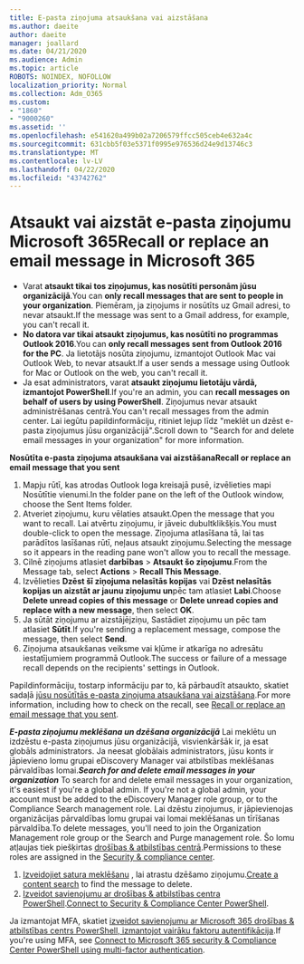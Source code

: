 ```yaml
---
title: E-pasta ziņojuma atsaukšana vai aizstāšana
ms.author: daeite
author: daeite
manager: joallard
ms.date: 04/21/2020
ms.audience: Admin
ms.topic: article
ROBOTS: NOINDEX, NOFOLLOW
localization_priority: Normal
ms.collection: Adm_O365
ms.custom:
- "1860"
- "9000260"
ms.assetid: ''
ms.openlocfilehash: e541620a499b02a7206579ffcc505ceb4e632a4c
ms.sourcegitcommit: 631cbb5f03e5371f0995e976536d24e9d13746c3
ms.translationtype: MT
ms.contentlocale: lv-LV
ms.lasthandoff: 04/22/2020
ms.locfileid: "43742762"
---
```

# <a name="recall-or-replace-an-email-message-in-microsoft-365"></a><span data-ttu-id="66da3-102">Atsaukt vai aizstāt e-pasta ziņojumu Microsoft 365</span><span class="sxs-lookup"><span data-stu-id="66da3-102">Recall or replace an email message in Microsoft 365</span></span>

- <span data-ttu-id="66da3-103">Varat **atsaukt tikai tos ziņojumus, kas nosūtīti personām jūsu organizācijā**.</span><span class="sxs-lookup"><span data-stu-id="66da3-103">You can **only recall messages that are sent to people in your organization**.</span></span> <span data-ttu-id="66da3-104">Piemēram, ja ziņojums ir nosūtīts uz Gmail adresi, to nevar atsaukt.</span><span class="sxs-lookup"><span data-stu-id="66da3-104">If the message was sent to a Gmail address, for example, you can't recall it.</span></span>
- <span data-ttu-id="66da3-105">**No datora var tikai atsaukt ziņojumus, kas nosūtīti no programmas Outlook 2016**.</span><span class="sxs-lookup"><span data-stu-id="66da3-105">You can **only recall messages sent from Outlook 2016 for the PC**.</span></span> <span data-ttu-id="66da3-106">Ja lietotājs nosūta ziņojumu, izmantojot Outlook Mac vai Outlook Web, to nevar atsaukt.</span><span class="sxs-lookup"><span data-stu-id="66da3-106">If a user sends a message using Outlook for Mac or Outlook on the web, you can't recall it.</span></span>
- <span data-ttu-id="66da3-107">Ja esat administrators, varat **atsaukt ziņojumu lietotāju vārdā, izmantojot PowerShell**.</span><span class="sxs-lookup"><span data-stu-id="66da3-107">If you're an admin, you can **recall messages on behalf of users by using PowerShell**.</span></span> <span data-ttu-id="66da3-108">Ziņojumus nevar atsaukt administrēšanas centrā.</span><span class="sxs-lookup"><span data-stu-id="66da3-108">You can't recall messages from the admin center.</span></span> <span data-ttu-id="66da3-109">Lai iegūtu papildinformāciju, ritiniet lejup līdz "meklēt un dzēst e-pasta ziņojumus jūsu organizācijā".</span><span class="sxs-lookup"><span data-stu-id="66da3-109">Scroll down to "Search for and delete email messages in your organization" for more information.</span></span>

<span data-ttu-id="66da3-110">**Nosūtīta e-pasta ziņojuma atsaukšana vai aizstāšana**</span><span class="sxs-lookup"><span data-stu-id="66da3-110">**Recall or replace an email message that you sent**</span></span>

1. <span data-ttu-id="66da3-111">Mapju rūtī, kas atrodas Outlook loga kreisajā pusē, izvēlieties mapi Nosūtītie vienumi.</span><span class="sxs-lookup"><span data-stu-id="66da3-111">In the folder pane on the left of the Outlook window, choose the Sent Items folder.</span></span>
2. <span data-ttu-id="66da3-112">Atveriet ziņojumu, kuru vēlaties atsaukt.</span><span class="sxs-lookup"><span data-stu-id="66da3-112">Open the message that you want to recall.</span></span> <span data-ttu-id="66da3-113">Lai atvērtu ziņojumu, ir jāveic dubultklikšķis.</span><span class="sxs-lookup"><span data-stu-id="66da3-113">You must double-click to open the message.</span></span> <span data-ttu-id="66da3-114">Ziņojuma atlasīšana tā, lai tas parādītos lasīšanas rūtī, neļaus atsaukt ziņojumu.</span><span class="sxs-lookup"><span data-stu-id="66da3-114">Selecting the message so it appears in the reading pane won't allow you to recall the message.</span></span>
3. <span data-ttu-id="66da3-115">Cilnē ziņojums atlasiet **darbības** > **Atsaukt šo ziņojumu**.</span><span class="sxs-lookup"><span data-stu-id="66da3-115">From the Message tab, select **Actions** > **Recall This Message**.</span></span>
4. <span data-ttu-id="66da3-116">Izvēlieties **Dzēst šī ziņojuma nelasītās kopijas** vai **Dzēst nelasītās kopijas un aizstāt ar jaunu ziņojumu un**pēc tam atlasiet **Labi**.</span><span class="sxs-lookup"><span data-stu-id="66da3-116">Choose **Delete unread copies of this message** or **Delete unread copies and replace with a new message**, then select **OK**.</span></span>
5. <span data-ttu-id="66da3-117">Ja sūtāt ziņojumu ar aizstājējziņu, Sastādiet ziņojumu un pēc tam atlasiet **Sūtīt**.</span><span class="sxs-lookup"><span data-stu-id="66da3-117">If you're sending a replacement message, compose the message, then select **Send**.</span></span>
6. <span data-ttu-id="66da3-118">Ziņojuma atsaukšanas veiksme vai kļūme ir atkarīga no adresātu iestatījumiem programmā Outlook.</span><span class="sxs-lookup"><span data-stu-id="66da3-118">The success or failure of a message recall depends on the recipients' settings in Outlook.</span></span>

<span data-ttu-id="66da3-119">Papildinformāciju, tostarp informāciju par to, kā pārbaudīt atsaukto, skatiet sadaļā [jūsu nosūtītās e-pasta ziņojuma atsaukšana vai aizstāšana](https://support.office.com/article/35027f88-d655-4554-b4f8-6c0729a723a0).</span><span class="sxs-lookup"><span data-stu-id="66da3-119">For more information, including how to check on the recall, see [Recall or replace an email message that you sent](https://support.office.com/article/35027f88-d655-4554-b4f8-6c0729a723a0).</span></span>

<span data-ttu-id="66da3-120">***E-pasta ziņojumu meklēšana un dzēšana organizācijā*** Lai meklētu un izdzēstu e-pasta ziņojumus jūsu organizācijā, visvienkāršāk ir, ja esat globāls administrators. Ja neesat globālais administrators, jūsu konts ir jāpievieno lomu grupai eDiscovery Manager vai atbilstības meklēšanas pārvaldības lomai.</span><span class="sxs-lookup"><span data-stu-id="66da3-120">***Search for and delete email messages in your organization*** To search for and delete email messages in your organization, it's easiest if you're a global admin. If you're not a global admin, your account must be added to the eDiscovery Manager role group, or to the Compliance Search management role.</span></span> <span data-ttu-id="66da3-121">Lai dzēstu ziņojumus, ir jāpievienojas organizācijas pārvaldības lomu grupai vai lomai meklēšanas un tīrīšanas pārvaldība.</span><span class="sxs-lookup"><span data-stu-id="66da3-121">To delete messages, you'll need to join the Organization Management role group or the Search and Purge management role.</span></span> <span data-ttu-id="66da3-122">Šo lomu atļaujas tiek piešķirtas [drošības & atbilstības centrā](https://protection.office.com/).</span><span class="sxs-lookup"><span data-stu-id="66da3-122">Permissions to these roles are assigned in the [Security & compliance center](https://protection.office.com/).</span></span>

1. <span data-ttu-id="66da3-123">[Izveidojiet satura meklēšanu](https://docs.microsoft.com/office365/securitycompliance/content-search) , lai atrastu dzēšamo ziņojumu.</span><span class="sxs-lookup"><span data-stu-id="66da3-123">[Create a content search](https://docs.microsoft.com/office365/securitycompliance/content-search) to find the message to delete.</span></span>
2. <span data-ttu-id="66da3-124">[Izveidot savienojumu ar drošības & atbilstības centra PowerShell](https://docs.microsoft.com/powershell/exchange/office-365-scc/connect-to-scc-powershell/connect-to-scc-powershell?view=exchange-ps).</span><span class="sxs-lookup"><span data-stu-id="66da3-124">[Connect to Security & Compliance Center PowerShell](https://docs.microsoft.com/powershell/exchange/office-365-scc/connect-to-scc-powershell/connect-to-scc-powershell?view=exchange-ps).</span></span> 

<span data-ttu-id="66da3-125">Ja izmantojat MFA, skatiet [izveidot savienojumu ar Microsoft 365 drošības & atbilstības centrs PowerShell, izmantojot vairāku faktoru autentifikācija](https://docs.microsoft.com/powershell/exchange/office-365-scc/connect-to-scc-powershell/mfa-connect-to-scc-powershell?view=exchange-ps).</span><span class="sxs-lookup"><span data-stu-id="66da3-125">If you're using MFA, see [Connect to Microsoft 365 security & Compliance Center PowerShell using multi-factor authentication](https://docs.microsoft.com/powershell/exchange/office-365-scc/connect-to-scc-powershell/mfa-connect-to-scc-powershell?view=exchange-ps).</span></span> 
